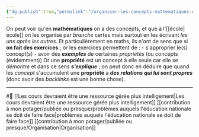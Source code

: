 ```yaml
---
{"dg-publish":true,"permalink":"/organiser-les-concepts-mathematiques-dans-une-structure-organique/"}
---
```


On peut voir qu'en **mathématiques** on a des concepts, et que à l'[[école\|école]] on les organise par *branche* certes mais surtout en les écrivant *les uns après les autres*. Et particulièrement en maths, ils n'ont de sens que si **on fait des exercices** ; or les exercices permettent de :
	- s'approprier le(s) concept(s)
	- avoir des ***exemples*** de certaines *propriétés* (ou concepts (évidemment))
Or une **propriété** est un concept à elle seule car elle se *démontre* et dans ce sens ***s'explique*** ; on peut donc en déduire que quand les *concept* s'accumulent une **propriété** a ***des relations qui lui sont propres*** (donc avoir des *backlinks* est une bonne chose).

---
#🌲   [[Les cours devraient être une ressource gérée plus intelligement\|Les cours devraient être une ressource gérée plus intelligement]] [[contribution à mon potager/publiée ou presque/problèmes auquels l'éducation nationale se doit de faire face\|problèmes auquels l'éducation nationale se doit de faire face]] [[contribution à mon potager/publiée ou presque/Organisation\|Organisation]]